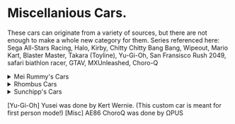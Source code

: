 # Miscellanious Cars.
These cars can originate from a variety of sources, but there are not enough to make a whole new category for them.
Series referenced here: Sega All-Stars Racing, Halo, Kirby, Chitty Chitty Bang Bang, Wipeout, Mario Kart, Blaster Master, Takara (Toyline), Yu-Gi-Oh,
San Fransisco Rush 2049, safari biathlon racer, GTAV, MXUnleashed, Choro-Q

<details>
  <summary>Mei Rummy's Cars</summary>
  
  * [Misc] Speedstar
 </details>
<details>
  <summary>Rhombus Cars</summary>
  
  * [Halo] Savannah
  * [Halo] Pillar Of Autumn
</details>
<details>
  <summary>Sunchipp's Cars</summary>
  
  * carby
  * chitty_chitty_bang_bang
  * feisa
  * mk_darby
  * mk_lair
  * mk_sunchipp
  * sophia_iii
  * speed_star
  * sunchipp_s_metarod
  * takara_buggy
  * Rocket ZX
  * Maxon
  * Magnum
  * Magnum Police
  * The Liberator
  * Lil' Brat
</details>

[Yu-Gi-Oh] Yusei was done by Kert Wernie. (This custom car is meant for first person mode!)
[Misc] AE86 ChoroQ was done by ΩPUS

